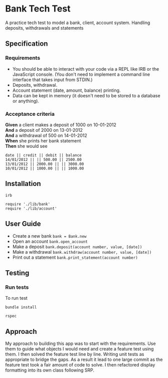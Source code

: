 # Bank Tech Test

A practice tech test to model a bank, client, account system. Handling deposits, withdrawals and statements

## Specification

### Requirements

* You should be able to interact with your code via a REPL like IRB or the JavaScript console.  (You don't need to implement a command line interface that takes input from STDIN.)
* Deposits, withdrawal.
* Account statement (date, amount, balance) printing.
* Data can be kept in memory (it doesn't need to be stored to a database or anything).

### Acceptance criteria

**Given** a client makes a deposit of 1000 on 10-01-2012  
**And** a deposit of 2000 on 13-01-2012  
**And** a withdrawal of 500 on 14-01-2012  
**When** she prints her bank statement  
**Then** she would see

```
date || credit || debit || balance
14/01/2012 || || 500.00 || 2500.00
13/01/2012 || 2000.00 || || 3000.00
10/01/2012 || 1000.00 || || 1000.00
```

## Installation

```
irb
```

```
require './lib/bank'
require './lib/account'
```

## User Guide

- Create a new bank ``` bank = Bank.new ```
- Open an account ``` bank.open_account ```
- Make a deposit ```bank.deposit(account number, value, [date])```
- Make a withdrawal ```bank.withdraw(account number, value, [date])```
- Print out a statement ```bank.print_statement(account number) ```

## Testing

### Run tests

To run test
```
bundle install
```
```
rspec
```
## Approach

My approach to building this app was to start with the requirements. Use them to guide what objects I would need and create a feature test using them. I then solved the feature test line by line. Writing unit tests as appropriate to bridge the gaps. As a result it lead to one large commit as the feature test took a fair amount of code to solve. I then refactored display formatting into its own class following SRP.
